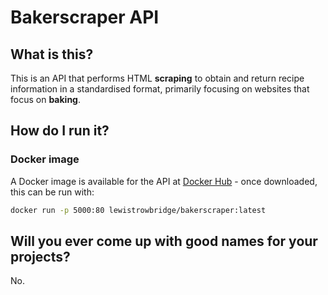 # Bakerscraper API

## What is this?

This is an API that performs HTML **scraping** to obtain and return recipe information in a standardised format, primarily focusing on websites that focus on **baking**.

## How do I run it?

### Docker image

A Docker image is available for the API at [Docker Hub](https://hub.docker.com/r/lewistrowbridge/bakerscraper) - once downloaded, this can be run with:
```sh
docker run -p 5000:80 lewistrowbridge/bakerscraper:latest
```

## Will you ever come up with good names for your projects?
No.
